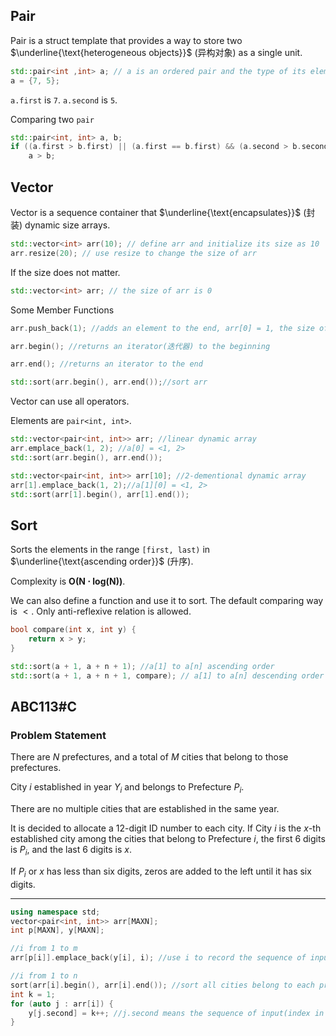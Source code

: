 ## Pair

 Pair is a struct template that provides a way to store two $\underline{\text{heterogeneous objects}}$ (异构对象) as a single unit.

```c++
std::pair<int ,int> a; // a is an ordered pair and the type of its elements is int
a = {7, 5};
```

`a.first` is `7`. `a.second` is `5`.

Comparing two `pair`

```c++
std::pair<int, int> a, b;
if ((a.first > b.first) || (a.first == b.first) && (a.second > b.second))
    a > b;
```



## Vector

Vector  is a sequence container that $\underline{\text{encapsulates}}$ (封装) dynamic size arrays.

```c++
std::vector<int> arr(10); // define arr and initialize its size as 10
arr.resize(20); // use resize to change the size of arr
```

If the size does not matter.

```c++
std::vector<int> arr; // the size of arr is 0
```

Some Member Functions

```c++
arr.push_back(1); //adds an element to the end, arr[0] = 1, the size of arr ++

arr.begin(); //returns an iterator(迭代器) to the beginning

arr.end(); //returns an iterator to the end

std::sort(arr.begin(), arr.end());//sort arr
```

Vector can use all operators.



Elements are `pair<int, int>`.

```c++
std::vector<pair<int, int>> arr; //linear dynamic array
arr.emplace_back(1, 2); //a[0] = <1, 2> 
std::sort(arr.begin(), arr.end());
```

```c++
std::vector<pair<int, int>> arr[10]; //2-dementional dynamic array
arr[1].emplace_back(1, 2);//a[1][0] = <1, 2>
std::sort(arr[1].begin(), arr[1].end());
```



## Sort

Sorts the elements in the range `[first, last)` in $\underline{\text{ascending order}}$ (升序). 

Complexity is $\mathbf{O(N \cdot log(N))}$.

We can also define a function and use it to sort. The default comparing way is $<​$. Only anti-reflexive relation is allowed.

```c++
bool compare(int x, int y) {
    return x > y;
}

std::sort(a + 1, a + n + 1); //a[1] to a[n] ascending order
std::sort(a + 1, a + n + 1, compare); // a[1] to a[n] descending order
```



## ABC113#C

### Problem Statement

There are $N$ prefectures, and a total of $M$ cities that belong to those prefectures. 

City $i$ established in year $Y_i$ and belongs to Prefecture $P_i$.

There are no multiple cities that are established in the same year.

It is decided to allocate a $12$-digit ID number to each city. If City $i$ is the $x$-th established city among the cities that belong to Prefecture $i$, the first 6 digits is $P_i$, and the last 6 digits is $x$.

If $P_i$ or $x$ has less than six digits, zeros are added to the left until it has six digits.

---

```c++
using namespace std;
vector<pair<int, int>> arr[MAXN];
int p[MAXN], y[MAXN];

//i from 1 to m
arr[p[i]].emplace_back(y[i], i); //use i to record the sequence of input

//i from 1 to n
sort(arr[i].begin(), arr[i].end()); //sort all cities belong to each prefecture;
int k = 1;
for (auto j : arr[i]) {
    y[j.second] = k++; //j.second means the sequence of input(index in y[]), for each prefecture, change the value of y[j.second] to the order.
}
```

